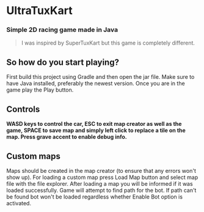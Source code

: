 # UltraTuxKart

### Simple 2D racing game made in Java

> I was inspired by SuperTuxKart but this game is completely different.

## So how do you start playing?

First build this project using Gradle and then open the jar file. Make sure to have Java installed, preferably the newest version.
Once you are in the game play the Play button.

## Controls

**WASD keys to control the car, ESC to exit map creator as well as the game, SPACE to save map and simply left click to replace a tile on the map. Press grave accent to enable debug info.**

## Custom maps

Maps should be created in the map creator (to ensure that any errors won't show up). For loading a custom map press Load Map button and select map file with the file explorer.
After loading a map you will be informed if it was loaded successfully. Game will attempt to find path for the bot. If path can't be found bot won't be loaded regardless whether Enable Bot option is activated.